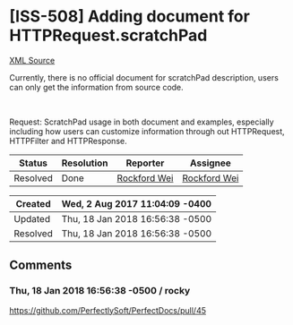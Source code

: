 # [ISS-508] Adding document for HTTPRequest.scratchPad

[XML Source](../xml/ISS-508.xml)
<p><p>Currently, there is no official document for scratchPad description, users can only get the information from source code.</p>

<p> </p>

<p>Request: ScratchPad usage in both document and examples, especially including how users can customize information through out HTTPRequest, HTTPFilter and HTTPResponse.</p></p>





Status|Resolution|Reporter|Assignee
------|----------|--------|--------
Resolved|Done|[Rockford Wei](rocky)|[Rockford Wei]($rocky)





Created|Wed, 2 Aug 2017 11:04:09 -0400
-------|--------------
Updated|Thu, 18 Jan 2018 16:56:38 -0500
Resolved|Thu, 18 Jan 2018 16:56:38 -0500


## Comments




### Thu, 18 Jan 2018 16:56:38 -0500 / rocky 

<p><p><a href="https://github.com/PerfectlySoft/PerfectDocs/pull/45" class="external-link" rel="nofollow">https://github.com/PerfectlySoft/PerfectDocs/pull/45</a></p></p>


